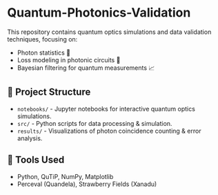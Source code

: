 # Quantum-Photonics-Validation
This repository contains quantum optics simulations and data validation techniques, focusing on:
- Photon statistics 📡
- Loss modeling in photonic circuits 🔬
- Bayesian filtering for quantum measurements 📈

## 📂 Project Structure
- `notebooks/` - Jupyter notebooks for interactive quantum optics simulations.
- `src/` - Python scripts for data processing & simulation.
- `results/` - Visualizations of photon coincidence counting & error analysis.

## 🔧 Tools Used
- Python, QuTiP, NumPy, Matplotlib
- Perceval (Quandela), Strawberry Fields (Xanadu)
